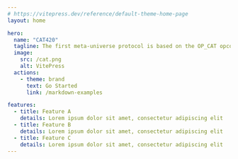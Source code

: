 ```yaml
---
# https://vitepress.dev/reference/default-theme-home-page
layout: home

hero:
  name: "CAT420"
  tagline: The first meta-universe protocol is based on the OP_CAT opcode of the
  image:
    src: /cat.png
    alt: VitePress
  actions:
    - theme: brand
      text: Go Started
      link: /markdown-examples

features:
  - title: Feature A
    details: Lorem ipsum dolor sit amet, consectetur adipiscing elit
  - title: Feature B
    details: Lorem ipsum dolor sit amet, consectetur adipiscing elit
  - title: Feature C
    details: Lorem ipsum dolor sit amet, consectetur adipiscing elit
---
```


